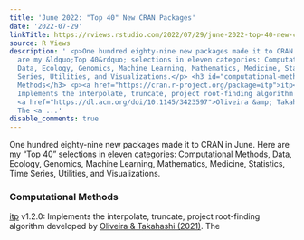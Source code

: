 ```yaml
---
title: 'June 2022: "Top 40" New CRAN Packages'
date: '2022-07-29'
linkTitle: https://rviews.rstudio.com/2022/07/29/june-2022-top-40-new-cran-packages/
source: R Views
description: ' <p>One hundred eighty-nine new packages made it to CRAN in June. Here
  are my &ldquo;Top 40&rdquo; selections in eleven categories: Computational Methods,
  Data, Ecology, Genomics, Machine Learning, Mathematics, Medicine, Statistics, Time
  Series, Utilities, and Visualizations.</p> <h3 id="computational-methods">Computational
  Methods</h3> <p><a href="https://cran.r-project.org/package=itp">itp</a> v1.2.0:
  Implements the interpolate, truncate, project root-finding algorithm developed by
  <a href="https://dl.acm.org/doi/10.1145/3423597">Oliveira &amp; Takahashi (2021)</a>.
  The <a ...'
disable_comments: true
---
```

 <p>One hundred eighty-nine new packages made it to CRAN in June. Here are my &ldquo;Top 40&rdquo; selections in eleven categories: Computational Methods, Data, Ecology, Genomics, Machine Learning, Mathematics, Medicine, Statistics, Time Series, Utilities, and Visualizations.</p> <h3 id="computational-methods">Computational Methods</h3> <p><a href="https://cran.r-project.org/package=itp">itp</a> v1.2.0: Implements the interpolate, truncate, project root-finding algorithm developed by <a href="https://dl.acm.org/doi/10.1145/3423597">Oliveira &amp; Takahashi (2021)</a>. The <a ...